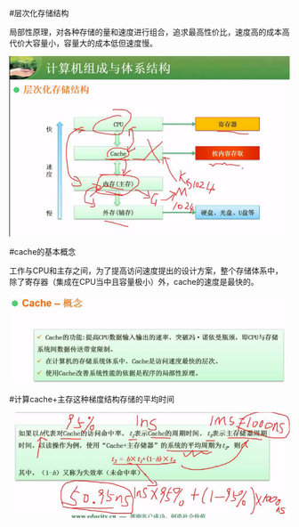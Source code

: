 #层次化存储结构

局部性原理，对各种存储的量和速度进行组合，追求最高性价比，速度高的成本高代价大容量小，容量大的成本低但速度慢。

![](/imgs/1.2.11-1计算机层次存储结构.png)

#cache的基本概念

工作与CPU和主存之间，为了提高访问速度提出的设计方案，整个存储体系中，除了寄存器（集成在CPU当中且容量极小）外，cache的速度是最快的。

![](/imgs/1.2.11-2cache概念.png)

#计算cache+主存这种梯度结构存储的平均时间

![](/imgs/1.2.11-3计算cache+主存的平均存取时间.png)